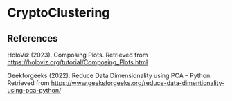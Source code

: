 # CryptoClustering




## References
HoloViz (2023). Composing Plots. Retrieved from https://holoviz.org/tutorial/Composing_Plots.html

Geekforgeeks (2022). Reduce Data Dimensionality using PCA – Python. Retrieved from https://www.geeksforgeeks.org/reduce-data-dimentionality-using-pca-python/

